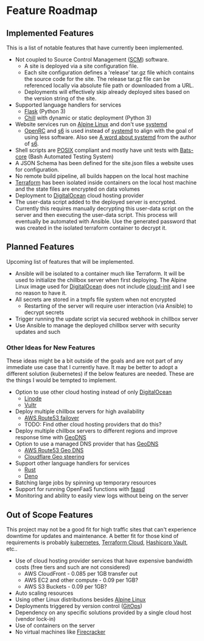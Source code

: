 # Feature Roadmap



## Implemented Features

This is a list of notable features that have currently been implemented.

- Not coupled to Source Control Management ([SCM]) software. 
    - A site is deployed via a site configuration file.
    - Each site configuration defines a 'release' tar.gz file which contains the
        source code for the site. The release tar.gz file can be referenced
        locally via absolute file path or downloaded from a URL.
    - Deployments will effectively skip already deployed sites based on the
        version string of the site.
- Supported language handlers for services
  - [Flask] (Python 3)
  - [Chill] with dynamic or static deployment (Python 3)
- Website services run on [Alpine Linux] and don't use [systemd]
  - [OpenRC] and [s6] is used instead of [systemd] to align with the goal of using less software. Also see [A word about systemd](https://skarnet.org/software/systemd.html) from the author of [s6].
- Shell scripts are [POSIX] compliant and mostly have unit tests with [Bats-core] (Bash Automated Testing System)
- A JSON Schema has been defined for the site.json files a website uses for configuration.
- No remote build pipeline, all builds happen on the local host machine
- [Terraform] has been isolated inside containers on the local host machine and the state files are encrypted on data volumes
- Deployment to [DigitalOcean] cloud hosting provider
- The user-data script added to the deployed server is encrypted. Currently this
    requires manually decrypting this user-data script on the server and then
    executing the user-data script. This process will eventually be automated
    with Ansible. Use the generated password that was created in the isolated
    terraform container to decrypt it.


## Planned Features

Upcoming list of features that will be implemented.

- Ansible will be isolated to a container much like Terraform. It will be used
    to initialize the chillbox server when first deploying. The Alpine Linux
    image used for [DigitalOcean] does not include [cloud-init] and I see no
    reason to have it.
- All secrets are stored in a tmpfs file system when not encrypted
  - Restarting of the server will require user interaction (via Ansible) to decrypt secrets
- Trigger running the update script via secured webhook in chillbox server
- Use Ansible to manage the deployed chillbox server with security updates and such

### Other Ideas for New Features

These ideas might be a bit outside of the goals and are not part of any
immediate use case that I currently have. It may be better to adopt a different
solution (kubernetes) if the below features are needed. These are the things I
would be tempted to implement.

- Option to use other cloud hosting instead of only [DigitalOcean]
  - [Linode] 
  - [Vultr]
- Deploy multiple chillbox servers for high availability
  - [AWS Route53 failover](https://docs.aws.amazon.com/Route53/latest/DeveloperGuide/dns-failover.html)
  - TODO: Find other cloud hosting providers that do this?
- Deploy multiple chillbox servers to different regions and improve response time with [GeoDNS]
- Option to use a managed DNS provider that has [GeoDNS]
  - [AWS Route53 Geo DNS](https://aws.amazon.com/about-aws/whats-new/2014/07/31/amazon-route-53-announces-domain-name-registration-geo-routing-and-lower-pricing/)
  - [Cloudflare Geo steering](https://developers.cloudflare.com/load-balancing/understand-basics/traffic-steering/steering-policies/geo-steering/)
- Support other language handlers for services
  - [Rust]
  - [Deno]
- Batching large jobs by spinning up temporary resources
- Support for running OpenFaaS functions with [faasd](https://docs.openfaas.com/deployment/faasd/)
- Monitoring and ability to easily view logs without being on the server

## Out of Scope Features

This project may not be a good fit for high traffic sites that can't experience
downtime for updates and maintenance.  A better fit for those kind of
requirements is probably [kubernetes](https://kubernetes.io/),
[Terraform Cloud](https://cloud.hashicorp.com/products/terraform),
[Hashicorp Vault](https://www.hashicorp.com/products/vault), etc..

- Use of cloud hosting provider services that have expensive bandwidth costs (free tiers and such are not considered)
  - AWS CloudFront - 0.085 per 1GB transfer out
  - AWS EC2 and other compute - 0.09 per 1GB?
  - AWS S3 Buckets - 0.09 per 1GB?
- Auto scaling resources
- Using other Linux distributions besides [Alpine Linux]
- Deployments triggered by version control ([GitOps](https://en.wikipedia.org/wiki/GitOps#GitOps))
- Dependency on any specific solutions provided by a single cloud host (vendor
    lock-in)
- Use of containers on the server
- No virtual machines like [Firecracker](https://firecracker-microvm.github.io/)

[Alpine Linux]: https://alpinelinux.org/
[DigitalOcean]: https://www.digitalocean.com/
[DigitalOcean Spaces]: https://www.digitalocean.com/products/spaces
[Chill]: https://github.com/jkenlooper/chill
[Flask]: https://flask.palletsprojects.com/en/2.1.x/
[SQLite]: https://sqlite.org/index.html
[Terraform]: https://www.terraform.io/
[NGINX]: https://nginx.org/
[POSIX]: https://en.wikipedia.org/wiki/POSIX
[Linode]: https://www.linode.com/
[Vultr]: https://www.vultr.com/
[Rust]: https://rust-lang.org/
[Go]: https://go.dev/
[Bats-core]: https://github.com/bats-core/bats-core#readme
[shellcheck]: https://www.shellcheck.net/
[GeoDNS]: https://en.wikipedia.org/wiki/GeoDNS
[systemd]: https://systemd.io/
[SCM]: https://en.wikipedia.org/wiki/Version_control
[s6]: https://skarnet.org/software/s6/
[OpenRC]: https://wiki.alpinelinux.org/wiki/OpenRC
[Deno]: https://deno.land/
[cloud-init]: https://cloud-init.io/
